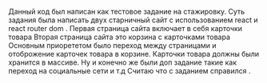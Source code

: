 Данный код был написан как тестовое задание на стажировку. Суть задания была написать двух старничный сайт с использованием react и react router dom . 
Первая страница сайта включает в себя карточки товара 
Вторая страница сайта это корзина с карточками товара 
Основным приорететом было переход между страницами и отоброжение карточек товара в корзине.
Карточки товара должны были хранится в массиве.
Ну и конечно же были доп задание такие как переход на социальные сети и т.д
Считаю что с заданием справился .
